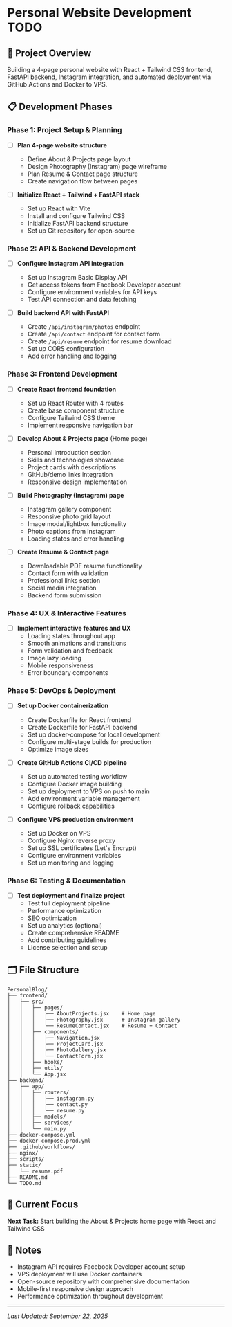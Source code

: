 # Personal Website Development TODO

## 🎯 Project Overview
Building a 4-page personal website with React + Tailwind CSS frontend, FastAPI backend, Instagram integration, and automated deployment via GitHub Actions and Docker to VPS.

## 📋 Development Phases

### Phase 1: Project Setup & Planning
- [ ] **Plan 4-page website structure**
  - Define About & Projects page layout
  - Design Photography (Instagram) page wireframe
  - Plan Resume & Contact page structure
  - Create navigation flow between pages

- [ ] **Initialize React + Tailwind + FastAPI stack**
  - Set up React with Vite
  - Install and configure Tailwind CSS
  - Initialize FastAPI backend structure
  - Set up Git repository for open-source

### Phase 2: API & Backend Development
- [ ] **Configure Instagram API integration**
  - Set up Instagram Basic Display API
  - Get access tokens from Facebook Developer account
  - Configure environment variables for API keys
  - Test API connection and data fetching

- [ ] **Build backend API with FastAPI**
  - Create `/api/instagram/photos` endpoint
  - Create `/api/contact` endpoint for contact form
  - Create `/api/resume` endpoint for resume download
  - Set up CORS configuration
  - Add error handling and logging

### Phase 3: Frontend Development
- [ ] **Create React frontend foundation**
  - Set up React Router with 4 routes
  - Create base component structure
  - Configure Tailwind CSS theme
  - Implement responsive navigation bar

- [ ] **Develop About & Projects page** (Home page)
  - Personal introduction section
  - Skills and technologies showcase
  - Project cards with descriptions
  - GitHub/demo links integration
  - Responsive design implementation

- [ ] **Build Photography (Instagram) page**
  - Instagram gallery component
  - Responsive photo grid layout
  - Image modal/lightbox functionality
  - Photo captions from Instagram
  - Loading states and error handling

- [ ] **Create Resume & Contact page**
  - Downloadable PDF resume functionality
  - Contact form with validation
  - Professional links section
  - Social media integration
  - Backend form submission

### Phase 4: UX & Interactive Features
- [ ] **Implement interactive features and UX**
  - Loading states throughout app
  - Smooth animations and transitions
  - Form validation and feedback
  - Image lazy loading
  - Mobile responsiveness
  - Error boundary components

### Phase 5: DevOps & Deployment
- [ ] **Set up Docker containerization**
  - Create Dockerfile for React frontend
  - Create Dockerfile for FastAPI backend
  - Set up docker-compose for local development
  - Configure multi-stage builds for production
  - Optimize image sizes

- [ ] **Create GitHub Actions CI/CD pipeline**
  - Set up automated testing workflow
  - Configure Docker image building
  - Set up deployment to VPS on push to main
  - Add environment variable management
  - Configure rollback capabilities

- [ ] **Configure VPS production environment**
  - Set up Docker on VPS
  - Configure Nginx reverse proxy
  - Set up SSL certificates (Let's Encrypt)
  - Configure environment variables
  - Set up monitoring and logging

### Phase 6: Testing & Documentation
- [ ] **Test deployment and finalize project**
  - Test full deployment pipeline
  - Performance optimization
  - SEO optimization
  - Set up analytics (optional)
  - Create comprehensive README
  - Add contributing guidelines
  - License selection and setup

## 🗂️ File Structure
```
PersonalBlog/
├── frontend/
│   ├── src/
│   │   ├── pages/
│   │   │   ├── AboutProjects.jsx    # Home page
│   │   │   ├── Photography.jsx      # Instagram gallery
│   │   │   └── ResumeContact.jsx    # Resume + Contact
│   │   ├── components/
│   │   │   ├── Navigation.jsx
│   │   │   ├── ProjectCard.jsx
│   │   │   ├── PhotoGallery.jsx
│   │   │   └── ContactForm.jsx
│   │   ├── hooks/
│   │   ├── utils/
│   │   └── App.jsx
├── backend/
│   ├── app/
│   │   ├── routers/
│   │   │   ├── instagram.py
│   │   │   ├── contact.py
│   │   │   └── resume.py
│   │   ├── models/
│   │   ├── services/
│   │   └── main.py
├── docker-compose.yml
├── docker-compose.prod.yml
├── .github/workflows/
├── nginx/
├── scripts/
├── static/
│   └── resume.pdf
├── README.md
└── TODO.md
```

## 🎯 Current Focus
**Next Task:** Start building the About & Projects home page with React and Tailwind CSS

## 📝 Notes
- Instagram API requires Facebook Developer account setup
- VPS deployment will use Docker containers
- Open-source repository with comprehensive documentation
- Mobile-first responsive design approach
- Performance optimization throughout development

---
*Last Updated: September 22, 2025*
